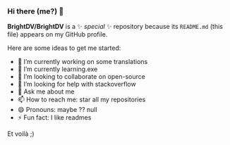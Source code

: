 ### Hi there (me?) 👋


**BrightDV/BrightDV** is a ✨ _special_ ✨ repository because its `README.md` (this file) appears on my GitHub profile.

Here are some ideas to get me started:

- 🔭 I’m currently working on some translations
- 🌱 I’m currently learning.exe
- 👯 I’m looking to collaborate on open-source
- 🤔 I’m looking for help with stackoverflow
- 💬 Ask me about me
- 📫 How to reach me: star all my repositories
- 😄 Pronouns: maybe ?? null
- ⚡ Fun fact: I like readmes

Et voilà ;)
